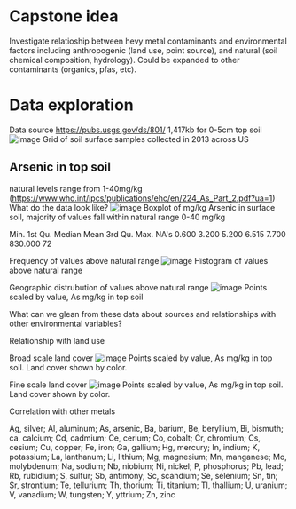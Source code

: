 # Capstone idea

Investigate relatioship between hevy metal contaminants and environmental factors including anthropogenic (land use, point source), and natural (soil chemical composition, hydrology). Could be expanded to other contaminants (organics, pfas, etc). 


# Data exploration
Data source https://pubs.usgs.gov/ds/801/
1,417kb for 0-5cm top soil
![image](https://user-images.githubusercontent.com/48129653/127204009-90c081a7-3b8e-4205-9805-470eddf65ad9.png)
Grid of soil surface samples collected in 2013 across US
## Arsenic in top soil
natural levels range from 1-40mg/kg (https://www.who.int/ipcs/publications/ehc/en/224_As_Part_2.pdf?ua=1)
What do the data look like?
![image](https://user-images.githubusercontent.com/48129653/127204773-83d2a56f-3b02-42c0-bd57-da453547250c.png)
Boxplot of mg/kg Arsenic in surface soil, majority of values fall within natural range 0-40 mg/kg

   Min. 1st Qu.  Median    Mean 3rd Qu.    Max.    NA's 
  0.600   3.200   5.200   6.515   7.700 830.000      72 
 
Frequency of values above natural range 
![image](https://user-images.githubusercontent.com/48129653/127216930-e24580f6-92bc-456c-b736-208ff2e2edc5.png)
Histogram of values above natural range

Geographic distrubution of values above natural range
![image](https://user-images.githubusercontent.com/48129653/127217077-fde550c0-5647-4f7f-84ea-3638cfeac1c6.png)
Points scaled by value, As mg/kg in top soil

What can we glean from these data about sources and relationships with other environmental variables?

Relationship with land use

Broad scale land cover
![image](https://user-images.githubusercontent.com/48129653/127217644-be91ec68-2fa0-469a-89a3-fe8cf6903c72.png)
Points scaled by value, As mg/kg in top soil. Land cover shown by color.

Fine scale land cover
![image](https://user-images.githubusercontent.com/48129653/127219566-5b7ab07f-8d97-4671-ae84-4ce2902909c9.png)
Points scaled by value, As mg/kg in top soil. Land cover shown by color.

Correlation with other metals

Ag, silver; Al, aluminum; As, arsenic, Ba, barium, Be, beryllium, Bi, bismuth; ca, calcium; Cd, cadmium; Ce, cerium; Co, cobalt; Cr, chromium; Cs, cesium; Cu, copper; Fe, iron; Ga, gallium; Hg, mercury; In, indium; K, potassium; La, lanthanum; Li, lithium; Mg, magnesium; Mn, manganese; Mo, molybdenum; Na, sodium;	Nb, niobium; Ni, nickel; P, phosphorus; Pb, lead; Rb, rubidium; S, sulfur; Sb, antimony; Sc, scandium; Se, selenium; Sn, tin; Sr, strontium; Te, tellurium; Th, thorium; Ti, titanium; Tl, thallium; U, uranium; V, vanadium; W, tungsten; Y, yttrium; Zn, zinc



